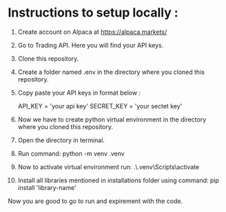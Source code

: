 # Instructions to setup locally :

1. Create account on Alpaca at https://alpaca.markets/
2. Go to Trading API. Here you will find your API keys.
3. Clone this repository.
4. Create a folder named .env in the directory where you cloned this repository.
5. Copy paste your API keys in format below :

    API_KEY = 'your api key'
    SECRET_KEY = 'your sectet key'

6. Now we have to create python virtual environment in the directory where you cloned this repository.
7. Open the directory in terminal.
8. Run command: python -m venv .venv
9. Now to activate virtual environment run:  .\\.venv\Scripts\activate
10. Install all libraries mentioned in installations folder using command: pip install 'library-name'

Now you are good to go to run and  expirement with the code.
